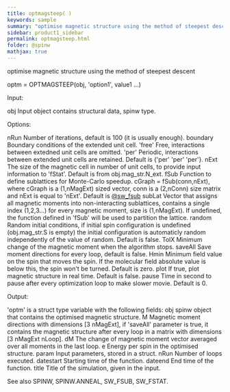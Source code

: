 ```yaml
---
title: optmagsteep( )
keywords: sample
summary: "optimise magnetic structure using the method of steepest descent"
sidebar: product1_sidebar
permalink: optmagsteep.html
folder: @spinw
mathjax: true
---
```

  optimise magnetic structure using the method of steepest descent
 
  optm = OPTMAGSTEEP(obj, 'option1', value1 ...)
 
 
  Input:
 
  obj             Input object contains structural data, spinw type.
 
  Options:
 
  nRun      Number of iterations, default is 100 (it is usually enough).
  boundary  Boundary conditions of the extended unit cell.
                'free'  Free, interactions between extedned unit cells are
                        omitted.
                'per'   Periodic, interactions between extended unit cells
                        are retained.
            Default is {'per' 'per' 'per'}.
  nExt      The size of the magnetic cell in number of unit cells, to
            provide input information to 'fStat'.
            Default is from obj.mag_str.N_ext.
  fSub      Function to define sublattices for Monte-Carlo speedup.
            cGraph = fSub(conn,nExt), where cGraph is a (1,nMagExt) sized
            vector, conn is a (2,nConn) size matrix and nExt is equal to
            'nExt'. Default is <a href="matlab: doc sw_fsub">@sw_fsub</a>
  subLat    Vector that assigns all magnetic moments into non-interacting
            sublattices, contains a single index (1,2,3...) for every
            magnetic moment, size is (1,nMagExt). If undefined, the
            function defined in 'fSub' will be used to partition the
            lattice.
  random    Random initial conditions, if initial spin configuration
            is undefined (obj.mag_str.S is empty) the initial configuration
            is automaticly random independently of the value of random.
            Default is false.
  TolX      Minimum change of the magnetic moment when the algorithm stops.
  saveAll   Save moment directions for every loop, default is false.
  Hmin      Minimum field value on the spin that moves the spin. If the
            molecular field absolute value is below this, the spin won't be
            turned. Default is zero.
  plot      If true, plot magnetic structure in real time. Default is false. 
  pause     Time in second to pause after every optimization loop to make
            slower movie. Default is 0.
 
  Output:
 
  'optm' is a struct type variable with the following fields:
  obj       spinw object that contains the optimised magnetic structure.
  M         Magnetic moment directions with dimensions [3 nMagExt], if
            'saveAll' parameter is true, it contains the magnetic structure
            after every loop in a matrix with dimensions [3 nMagExt nLoop].
  dM     	The change of magnetic moment vector averaged over all moments
            in the last loop.
  e         Energy per spin in the optimised structure.
  param     Input parameters, stored in a struct.
  nRun      Number of loops executed.
  datestart Starting time of the function.
  dateend   End time of the function.
  title     Title of the simulation, given in the input.
 
  See also SPINW, SPINW.ANNEAL, SW_FSUB, SW_FSTAT.
 
